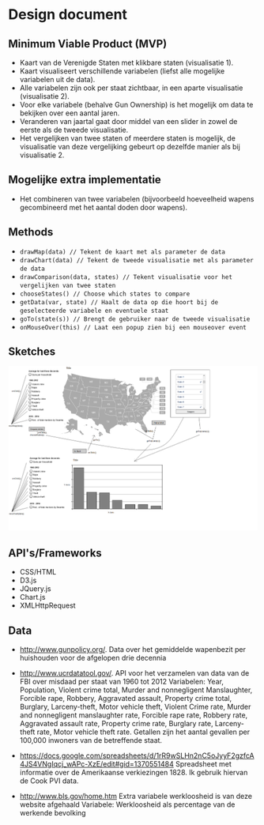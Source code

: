 # Design document
## Minimum Viable Product (MVP)
* Kaart van de Verenigde Staten met klikbare staten (visualisatie 1).
* Kaart visualiseert verschillende variabelen (liefst alle mogelijke variabelen uit de data).
* Alle variabelen zijn ook per staat zichtbaar, in een aparte visualisatie (visualisatie 2).
* Voor elke variabele (behalve Gun Ownership) is het mogelijk om data te bekijken over een aantal jaren.
* Veranderen van jaartal gaat door middel van een slider in zowel de eerste als de tweede visualisatie.
* Het vergelijken van twee staten of meerdere staten is mogelijk, de visualisatie van deze vergelijking gebeurt op dezelfde manier als bij visualisatie 2.

## Mogelijke extra implementatie
* Het combineren van twee variabelen (bijvoorbeeld hoeveelheid wapens gecombineerd met het aantal doden door wapens).

## Methods
* `drawMap(data) // Tekent de kaart met als parameter de data`
* `drawChart(data) // Tekent de tweede visualisatie met als parameter de data`
* `drawComparison(data, states) // Tekent visualisatie voor het vergelijken van twee staten`
* `chooseStates() // Choose which states to compare`
* `getData(var, state) // Haalt de data op die hoort bij de geselecteerde variabele en eventuele staat`
* `goTo(state(s)) // Brengt de gebruiker naar de tweede visualisatie `
* `onMouseOver(this) // Laat een popup zien bij een mouseover event`

## Sketches
![](doc/advancedSketch.png "Advanced sketch")

## API's/Frameworks
* CSS/HTML
* D3.js
* JQuery.js
* Chart.js
* XMLHttpRequest

## Data
* http://www.gunpolicy.org/.
Data over het gemiddelde wapenbezit per huishouden voor de afgelopen drie decennia

* http://www.ucrdatatool.gov/.
API voor het verzamelen van data van de FBI over misdaad per staat van 1960 tot 2012
Variabelen: Year, Population, Violent crime total, Murder and nonnegligent Manslaughter, Forcible rape, Robbery, Aggravated assault, Property crime total, Burglary, Larceny-theft, Motor vehicle theft, Violent Crime rate, Murder and nonnegligent manslaughter rate, Forcible rape rate, Robbery rate, Aggravated assault rate, Property crime rate, Burglary rate, Larceny-theft rate, Motor vehicle theft rate. Getallen zijn het aantal gevallen per 100,000 inwoners van de betreffende staat.

* https://docs.google.com/spreadsheets/d/1rR9wSLHn2nC5oJyyF2gzfcA4JS4VNgIqcj_wAPc-XzE/edit#gid=1370551484
Spreadsheet met informatie over de Amerikaanse verkiezingen 1828. Ik gebruik hiervan de Cook PVI data.

* http://www.bls.gov/home.htm
Extra variabele werkloosheid is van deze website afgehaald
Variabele: Werkloosheid als percentage van de werkende bevolking
